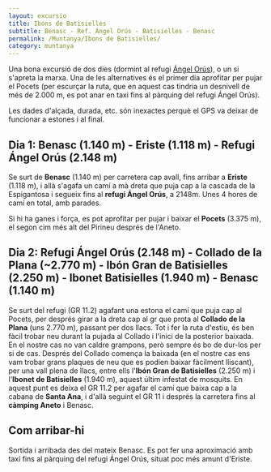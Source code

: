 ```yaml
---
layout: excursio
title: Ibons de Batisielles
subtitle: Benasc - Ref. Ángel Orús - Batisielles - Benasc
permalink: /Muntanya/Ibons de Batisielles/
category: muntanya
---
```


Una bona excursió de dos dies (dormint al refugi [Ángel Orús](http://www.refugioangelorus.com/)), o un si s'apreta la marxa. Una de les alternatives és el primer dia aprofitar per pujar el Pocets (per escurçar la ruta, que en aquest cas tindria un desnivell de més de 2.000 m, es pot anar en taxi fins al pàrquing del refugi Ángel Orús).

Les dades d'alçada, durada, etc. són inexactes perquè el GPS va deixar de funcionar a estones i al final.

## Dia 1: Benasc (1.140 m) - Eriste (1.118 m) - Refugi Ángel Orús (2.148 m)

Se surt de **Benasc** (1.140 m) per carretera cap avall, fins arribar a **Eriste** (1.118 m), i allà s'agafa un camí a mà dreta que puja cap a la cascada de la Espigantosa i segueix fins al **refugi Ángel Orús**, a 2148m. Unes 4 hores de camí en total, amb parades.

Si hi ha ganes i força, es pot aprofitar per pujar i baixar el **Pocets** (3.375 m), el segon cim més alt del Pirineu després de l'Aneto.

## Dia 2: Refugi Ángel Orús (2.148 m) - Collado de la Plana (~2.770 m) - Ibón Gran de Batisielles (2.250 m) - Ibonet Batisielles (1.940 m) - Benasc (1.140 m)

Se surt del refugi (GR 11.2) agafant una estona el camí que puja cap al Pocets, per després girar a la dreta cap al gr que prota al **Collado de la Plana** (uns 2.770 m), passant per dos llacs. Tot i fer la ruta d'estiu, és ben fàcil trobar neu durant la pujada al Collado i l'inici de la posterior baixada. En el nostre cas no van caldre grampons, però sempre és bo de dur-los per si de cas. Després del Collado comença la baixada (en el nostre cas ens vam trobar grans plaques de neu que es podien baixar fàcilment lliscant), per una vall plena de llacs, entre ells l'**Ibón Gran de Batisielles** (2.250 m) i l'**Ibonet de Batisielles** (1.940 m), aquest últim infestat de mosquits. En aquest punt es deixa el GR 11.2 per agafar el camí que baixa cap a la cabana de **Santa Ana**, i d'allà seguint el GR 11 i després la carretera fins al **càmping Aneto** i Benasc.

## Com arribar-hi

Sortida i arribada des del mateix Benasc. Es pot fer una aproximació amb taxi fins al pàrquing del refugi Ángel Orús, situat poc més amunt d'Eriste.
